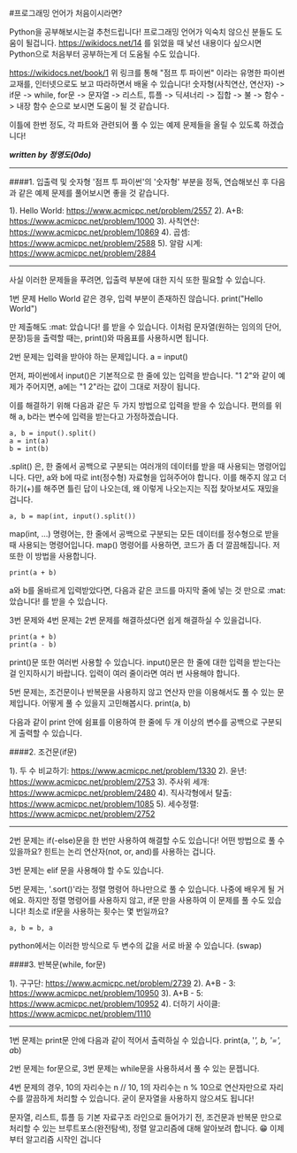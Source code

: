 #프로그래밍 언어가 처음이시라면?

Python을 공부해보시는걸 추천드립니다! 프로그래밍 언어가 익숙치 않으신 분들도 도움이 될겁니다.
https://wikidocs.net/14 를 읽었을 때 낯선 내용이다 싶으시면 Python으로 처음부터 공부하는게 더 도움될 수도 있습니다.

https://wikidocs.net/book/1
위 링크를 통해 "점프 투 파이썬" 이라는 유명한 파이썬 교재를, 인터넷으로도 보고 따라하면서 배울 수 있습니다!
숫자형(사칙연산, 연산자) -> if문 -> while, for문 -> 문자열 -> 리스트, 튜플 -> 딕셔너리 -> 집합 -> 불 -> 함수 -> 내장 함수 순으로 보시면 도움이 될 것 같습니다.

이틀에 한번 정도, 각 파트와 관련되어 풀 수 있는 예제 문제들을 올릴 수 있도록 하겠습니다!

**_written by 정영도(0do)_**

---

####1. 입출력 및 숫자형
'점프 투 파이썬'의 '숫자형' 부분을 정독, 연습해보신 후 다음과 같은 예제 문제를 풀어보시면 좋을 것 같습니다.

1). Hello World: https://www.acmicpc.net/problem/2557
2). A+B: https://www.acmicpc.net/problem/1000
3). 사칙연산: https://www.acmicpc.net/problem/10869
4). 곱셈: https://www.acmicpc.net/problem/2588
5). 알람 시계: https://www.acmicpc.net/problem/2884

---

사실 이러한 문제들을 푸려면, 입출력 부분에 대한 지식 또한 필요할 수 있습니다.

1번 문제 Hello World 같은 경우, 입력 부분이 존재하진 않습니다.
print("Hello World")

만 제출해도 :mat: 았습니다! 를 받을 수 있습니다. 이처럼 문자열(원하는 임의의 단어, 문장)등을 출력할 때는, print()와 따옴표를 사용하시면 됩니다.

2번 문제는 입력을 받아야 하는 문제입니다.
a = input()

먼저, 파이썬에서 input()은 기본적으로 한 줄에 있는 입력을 받습니다.
"1 2"와 같이 예제가 주어지면, a에는 "1 2"라는 값이 그대로 저장이 됩니다.

이를 해결하기 위해 다음과 같은 두 가지 방법으로 입력을 받을 수 있습니다.
편의를 위해 a, b라는 변수에 입력을 받는다고 가정하겠습니다.

```
a, b = input().split()
a = int(a)
b = int(b)
```

.split() 은, 한 줄에서 공백으로 구분되는 여러개의 데이터를 받을 때 사용되는 명령어입니다.
다만, a와 b에 따로 int(정수형) 자료형을 입혀주어야 합니다. 이를 해주지 않고 더하기(+)를 해주면 틀린 답이 나오는데, 왜 이렇게 나오는지는 직접 찾아보셔도 재밌을 겁니다.

```
a, b = map(int, input().split())
```

map(int, ...) 명령어는, 한 줄에서 공백으로 구분되는 모든 데이터를 정수형으로 받을 때 사용되는 명령어입니다.
map() 명령어를 사용하면, 코드가 좀 더 깔끔해집니다. 저 또한 이 방법을 사용합니다.

```
print(a + b)
```

a와 b를 올바르게 입력받았다면, 다음과 같은 코드를 마지막 줄에 넣는 것 만으로 :mat: 았습니다! 를 받을 수 있습니다.

3번 문제와 4번 문제는 2번 문제를 해결하셨다면 쉽게 해결하실 수 있을겁니다.

```
print(a + b)
print(a - b)
```

print()문 또한 여러번 사용할 수 있습니다.
input()문은 한 줄에 대한 입력을 받는다는걸 인지하시기 바랍니다. 입력이 여러 줄이라면 여러 번 사용해야 합니다.

5번 문제는, 조건문이나 반복문을 사용하지 않고 연산자 만을 이용해서도 풀 수 있는 문제입니다. 어떻게 풀 수 있을지 고민해봅시다.
print(a, b)

다음과 같이 print 안에 쉼표를 이용하여 한 줄에 두 개 이상의 변수를 공백으로 구분되게 출력할 수 있습니다.

####2. 조건문(if문)

1). 두 수 비교하기: https://www.acmicpc.net/problem/1330
2). 윤년: https://www.acmicpc.net/problem/2753
3). 주사위 세개: https://www.acmicpc.net/problem/2480
4). 직사각형에서 탈출: https://www.acmicpc.net/problem/1085
5). 세수정렬: https://www.acmicpc.net/problem/2752

---

2번 문제는 if(-else)문을 한 번만 사용하여 해결할 수도 있습니다! 어떤 방법으로 풀 수 있을까요?
힌트는 논리 연산자(not, or, and)를 사용하는 겁니다.

3번 문제는 elif 문을 사용해야 할 수도 있습니다.

5번 문제는, '.sort()'라는 정렬 명령어 하나만으로 풀 수 있습니다. 나중에 배우게 될 거에요.
하지만 정렬 명령어를 사용하지 않고, if문 만을 사용하여 이 문제를 풀 수도 있습니다! 최소로 if문을 사용하는 횟수는 몇 번일까요?

```
a, b = b, a
```

python에서는 이러한 방식으로 두 변수의 값을 서로 바꿀 수 있습니다. (swap)

####3. 반복문(while, for문)

1). 구구단: https://www.acmicpc.net/problem/2739
2). A+B - 3: https://www.acmicpc.net/problem/10950
3). A+B - 5: https://www.acmicpc.net/problem/10952
4). 더하기 사이클: https://www.acmicpc.net/problem/1110

---

1번 문제는 print문 안에 다음과 같이 적어서 출력하실 수 있습니다.
print(a, '*', b, '=', a*b)

2번 문제는 for문으로, 3번 문제는 while문을 사용하셔서 풀 수 있는 문젭니다.

4번 문제의 경우, 10의 자리수는 n // 10, 1의 자리수는 n % 10으로 연산자만으로 자리수를 깔끔하게 처리할 수 있습니다.
굳이 문자열을 사용하지 않으셔도 됩니다!

문자열, 리스트, 튜플 등 기본 자료구조 라인으로 들어가기 전, 조건문과 반복문 만으로 처리할 수 있는 브루트포스(완전탐색), 정렬 알고리즘에 대해 알아보려 합니다. 😁
이제부터 알고리즘 시작인 겁니다
